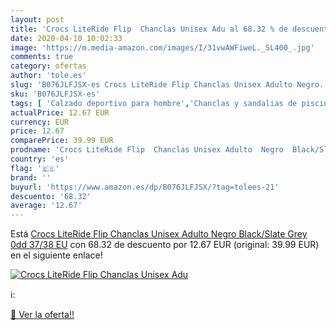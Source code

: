 ```yaml
---
layout: post
title: 'Crocs LiteRide Flip  Chanclas Unisex Adu al 68.32 % de descuento'
date: 2020-04-10 10:02:33
image: 'https://m.media-amazon.com/images/I/31vwAWFiweL._SL400_.jpg'
comments: true
category: ofertas
author: 'tole.es'
slug: 'B076JLFJSX-es Crocs LiteRide Flip Chanclas Unisex Adulto Negro...'
sku: 'B076JLFJSX-es'
tags: [ 'Calzado deportivo para hombre','Chanclas y sandalias de piscina para hombre','Sandalias de vestir para hombre','Zapatillas y calzado deportivo para hombre','Zapatos','Zapatos para hombre','Zapatos y complementos','chanclas', ]
actualPrice: 12.67 EUR
currency: EUR
price: 12.67
comparePrice: 39.99 EUR
prodname: 'Crocs LiteRide Flip  Chanclas Unisex Adulto  Negro  Black/Slate Grey 0dd   37/38 EU'
country: 'es'
flag: '🇪🇸'
brand: ''
buyurl: 'https://www.amazon.es/dp/B076JLFJSX/?tag=tolees-21'
descuento: '68.32'
average: '12.67'
---
```


Está [Crocs LiteRide Flip  Chanclas Unisex Adulto  Negro  Black/Slate Grey 0dd   37/38 EU](https://www.amazon.es/dp/B076JLFJSX/?tag=tolees-21) con 68.32 de descuento por 12.67 EUR (original: 39.99 EUR) en el siguiente enlace!

[![Crocs LiteRide Flip  Chanclas Unisex Adu](https://m.media-amazon.com/images/I/31vwAWFiweL._SL400_.jpg)](https://www.amazon.es/dp/B076JLFJSX/?tag=tolees-21)

ℹ️:


[🛒 Ver la oferta!!](https://www.amazon.es/dp/B076JLFJSX/?tag=tolees-21)
